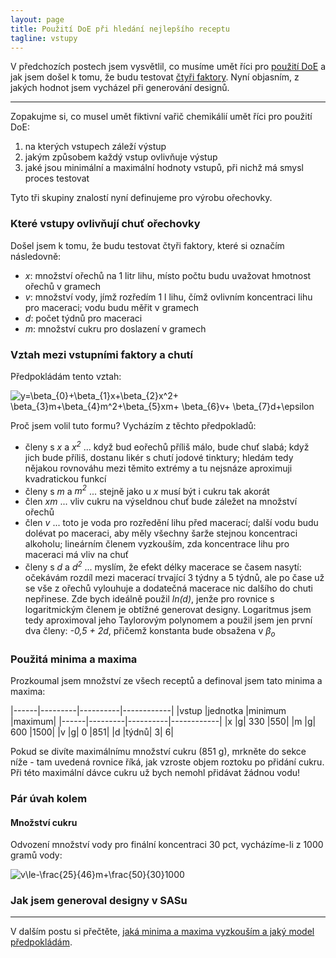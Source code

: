 ```yaml
---
layout: page
title: Použití DoE při hledání nejlepšího receptu
tagline: vstupy 
---
```


V předchozích postech jsem vysvětlil, co musíme umět říci pro [použití DoE](orechovka2.html) a jak jsem došel k tomu, že budu testovat [čtyři faktory](orechovka3.html). Nyní objasním, z jakých hodnot jsem vycházel při generování designů.

---

Zopakujme si, co musel umět fiktivní vařič chemikálií umět říci pro použití DoE: 
1. na kterých vstupech záleží výstup
1. jakým způsobem každý vstup ovlivňuje výstup 
1. jaké jsou minimální a maximální hodnoty vstupů, při nichž má smysl proces testovat

Tyto tři skupiny znalostí nyní definujeme pro výrobu ořechovky.

### Které vstupy ovlivňují chuť ořechovky
Došel jsem k tomu, že budu testovat čtyři faktory, které si označím následovně:

- _x_: množství ořechů na 1 litr lihu, místo počtu budu uvažovat hmotnost ořechů v gramech 
- _v_: množství vody, jímž rozředím 1 l lihu, čímž ovlivním koncentraci lihu pro maceraci; vodu budu měřit v gramech
- _d_: počet týdnů pro maceraci
- _m_: množství cukru pro doslazení v gramech

### Vztah mezi vstupními faktory a chutí
Předpokládám tento vztah:

<img src="https://latex.codecogs.com/svg.latex?\inline&space;y=\beta_{0}&plus;\beta_{1}x&plus;\beta_{2}x^2&plus;&space;\beta_{3}m&plus;\beta_{4}m^2&plus;\beta_{5}xm&plus;&space;\beta_{6}v&plus;&space;\beta_{7}d&plus;\epsilon" title="y=\beta_{0}+\beta_{1}x+\beta_{2}x^2+ \beta_{3}m+\beta_{4}m^2+\beta_{5}xm+ \beta_{6}v+ \beta_{7}d+\epsilon" />

Proč jsem volil tuto formu? Vycházím z těchto předpokladů:
- členy s _x_ a _x<sup>2</sup>_ ... když bud eořechů příliš málo, bude chuť slabá; když jich bude příliš, dostanu likér s chutí jodové tinktury; hledám tedy nějakou rovnováhu mezi těmito extrémy a tu nejsnáze aproximuji kvadratickou funkcí
- členy s _m_ a _m<sup>2</sup>_ ... stejně jako u _x_ musí být i cukru tak akorát
- člen _xm_ ... vliv cukru na výseldnou chuť bude záležet na množství ořechů
- člen _v_ ... toto je voda pro rozředění lihu před macerací; další vodu budu dolévat po maceraci, aby měly všechny šarže stejnou koncentraci alkoholu; lineárním členem vyzkouším, zda koncentrace lihu pro maceraci má vliv na chuť 
- členy s _d_ a _d<sup>2</sup>_ ... myslím, že efekt délky macerace se časem nasytí: očekávám rozdíl mezi macerací trvající 3 týdny a 5 týdnů, ale po čase už se vše z ořechů vylouhuje a dodatečná macerace nic dalšího do chuti nepřinese. Zde bych ideálně použil _ln(d)_, jenže pro rovnice s logaritmickým členem je obtížné generovat designy. Logaritmus jsem tedy aproximoval jeho Taylorovým polynomem a použil jsem jen první dva členy: _-0,5 + 2d_, přičemž konstanta bude obsažena v _&beta;<sub>o</sub>_
 

### Použitá minima a maxima 
Prozkoumal jsem množství ze všech receptů a definoval jsem tato minima a maxima:

|------|---------|----------|------------|
|vstup	|jednotka	|minimum	|maximum|
|------|---------|----------|------------|
|x	|g|	330	|550|
|m	|g|	600	|1500|
|v	|g|	0	|851|
|d	|týdnů|	3|	6|

Pokud se divíte maximálnímu množství cukru (851 g), mrkněte do sekce níže - tam uvedená rovnice říká, jak vzroste objem roztoku po přidání cukru. Při této maximální dávce cukru už bych nemohl přidávat žádnou vodu!

### Pár úvah kolem
#### Množství cukru
Odvození množství vody pro finální koncentraci 30 pct, vycházíme-li z 1000 gramů vody:

<img src="https://latex.codecogs.com/svg.latex?\inline&space;v\le-\frac{25}{46}m&plus;\frac{50}{30}1000" title="v\le-\frac{25}{46}m+\frac{50}{30}1000" />

### Jak jsem generoval designy v SASu




---

V dalším postu si přečtěte, [jaká minima a maxima vyzkouším a jaký model předpokládám](orechovka4.html).
    